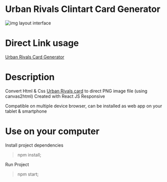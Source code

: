 # Urban Rivals Clintart Card Generator

![img layout interface](https://media.giphy.com/media/u2aOZBXSljwf88Kvea/giphy.gif)

# Direct Link usage

[Urban Rivals Card Generator](https://urban-rivals-clint-artweb.netlify.app/)

# Description 

Convert Html & Css [Urban Rivals card](https://urban-rivals.com) to direct PNG image file (using canvas2html)
Created with React JS
Responsive

Compatible on multiple device browser, can be installed as web app on your tablet & smartphone

# Use on your computer

Install project dependencies
> npm install;


Run Project
> npm start;
